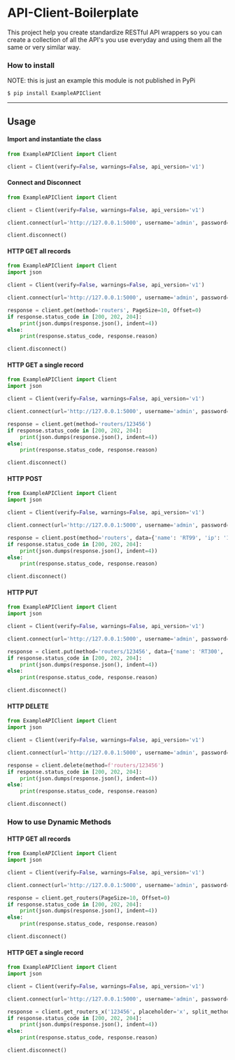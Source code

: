# API-Client-Boilerplate

This project help you create standardize RESTful API wrappers so you can create a collection of all the API's you use everyday and using them all the same or very similar way.

### How to install
NOTE: this is just an example this module is not published in PyPi
```ignorelang
$ pip install ExampleAPIClient
```

---

## Usage

#### Import and instantiate the class
```python
from ExampleAPIClient import Client

client = Client(verify=False, warnings=False, api_version='v1')
```

#### Connect and Disconnect
```python
from ExampleAPIClient import Client

client = Client(verify=False, warnings=False, api_version='v1')

client.connect(url='http://127.0.0.1:5000', username='admin', password='Admin123')

client.disconnect()
```

#### HTTP GET all records
```python
from ExampleAPIClient import Client
import json

client = Client(verify=False, warnings=False, api_version='v1')

client.connect(url='http://127.0.0.1:5000', username='admin', password='Admin123')

response = client.get(method='routers', PageSize=10, Offset=0)
if response.status_code in [200, 202, 204]:
    print(json.dumps(response.json(), indent=4))
else:
    print(response.status_code, response.reason)

client.disconnect()
```

#### HTTP GET a single record
```python
from ExampleAPIClient import Client
import json

client = Client(verify=False, warnings=False, api_version='v1')

client.connect(url='http://127.0.0.1:5000', username='admin', password='Admin123')

response = client.get(method='routers/123456')
if response.status_code in [200, 202, 204]:
    print(json.dumps(response.json(), indent=4))
else:
    print(response.status_code, response.reason)

client.disconnect()
```

#### HTTP POST
```python
from ExampleAPIClient import Client
import json

client = Client(verify=False, warnings=False, api_version='v1')

client.connect(url='http://127.0.0.1:5000', username='admin', password='Admin123')

response = client.post(method='routers', data={'name': 'RT99', 'ip': '192.168.1.199'})
if response.status_code in [200, 202, 204]:
    print(json.dumps(response.json(), indent=4))
else:
    print(response.status_code, response.reason)

client.disconnect()
```

#### HTTP PUT
```python
from ExampleAPIClient import Client
import json

client = Client(verify=False, warnings=False, api_version='v1')

client.connect(url='http://127.0.0.1:5000', username='admin', password='Admin123')

response = client.put(method='routers/123456', data={'name': 'RT300', 'ip': '192.168.1.230'})
if response.status_code in [200, 202, 204]:
    print(json.dumps(response.json(), indent=4))
else:
    print(response.status_code, response.reason)

client.disconnect()
```

#### HTTP DELETE
```python
from ExampleAPIClient import Client
import json

client = Client(verify=False, warnings=False, api_version='v1')

client.connect(url='http://127.0.0.1:5000', username='admin', password='Admin123')

response = client.delete(method=f'routers/123456')
if response.status_code in [200, 202, 204]:
    print(json.dumps(response.json(), indent=4))
else:
    print(response.status_code, response.reason)

client.disconnect()
```

### How to use Dynamic Methods

#### HTTP GET all records
```python
from ExampleAPIClient import Client
import json

client = Client(verify=False, warnings=False, api_version='v1')

client.connect(url='http://127.0.0.1:5000', username='admin', password='Admin123')

response = client.get_routers(PageSize=10, Offset=0)
if response.status_code in [200, 202, 204]:
    print(json.dumps(response.json(), indent=4))
else:
    print(response.status_code, response.reason)

client.disconnect()
```

#### HTTP GET a single record
```python
from ExampleAPIClient import Client
import json

client = Client(verify=False, warnings=False, api_version='v1')

client.connect(url='http://127.0.0.1:5000', username='admin', password='Admin123')

response = client.get_routers_x('123456', placeholder='x', split_method='_')
if response.status_code in [200, 202, 204]:
    print(json.dumps(response.json(), indent=4))
else:
    print(response.status_code, response.reason)

client.disconnect()
```
